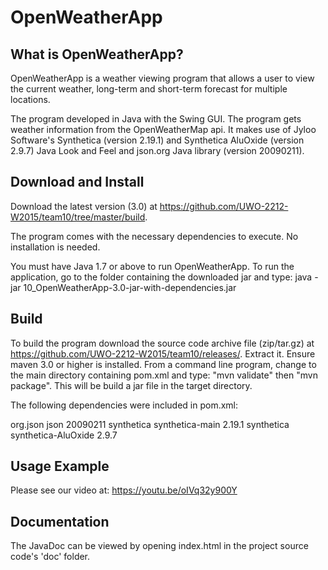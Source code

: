 OpenWeatherApp
=======

What is OpenWeatherApp?
-----------
OpenWeatherApp is a weather viewing program that allows a user to view the current weather, long-term and short-term forecast for multiple locations. 

The program developed in Java with the Swing GUI. The program gets weather information from the OpenWeatherMap api. It makes use of Jyloo Software's Synthetica (version 2.19.1) and Synthetica AluOxide (version 2.9.7) Java Look and Feel and json.org Java library (version 20090211).

Download and Install
-----------
Download the latest version (3.0) at https://github.com/UWO-2212-W2015/team10/tree/master/build. 

The program comes with the necessary dependencies to execute. No installation is needed.

You must have Java 1.7 or above to run OpenWeatherApp. To run the application, go to the folder containing the downloaded jar and type: java -jar 10_OpenWeatherApp-3.0-jar-with-dependencies.jar

Build
-----------

To build the program download the source code archive file (zip/tar.gz) at https://github.com/UWO-2212-W2015/team10/releases/.
Extract it. Ensure maven 3.0 or higher is installed. From a command line program, change to the main directory containing pom.xml and type: "mvn validate" then "mvn package". This will be build a jar file in the target directory.

The following dependencies were included in pom.xml:

<dependencies>
<dependency>
	<groupId>org.json</groupId>
	<artifactId>json</artifactId>
	<version>20090211</version>
</dependency>

<dependency>
        <groupId>synthetica</groupId>
        <artifactId>synthetica-main</artifactId>
        <version>2.19.1</version>
</dependency>

<dependency>
        <groupId>synthetica</groupId>
        <artifactId>synthetica-AluOxide</artifactId>
        <version>2.9.7</version>
</dependency>

</dependencies>

Usage Example
-----------
Please see our video at: https://youtu.be/oIVq32y900Y

Documentation
-----------

The JavaDoc can be viewed by opening index.html in the project source code's 'doc' folder.






